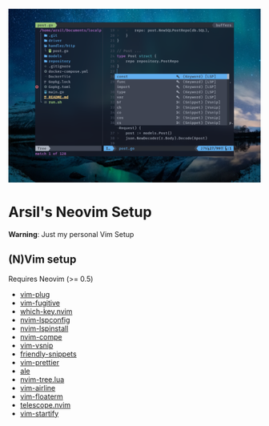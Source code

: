 ![cover](./images/cover.png)

# Arsil's Neovim Setup

**Warning**: Just my personal Vim Setup

## (N)Vim setup

Requires Neovim (>= 0.5)

- [vim-plug](https://github.com/junegunn/vim-plug)
- [vim-fugitive](https://github.com/tpope/vim-fugitive)
- [which-key.nvim](https://github.com/folke/which-key.nvim)
- [nvim-lspconfig](https://github.com/neovim/nvim-lspconfig)
- [nvim-lspinstall](https://github.com/kabouzeid/nvim-lspinstall)
- [nvim-compe](https://github.com/hrsh7th/nvim-compe)
- [vim-vsnip](https://github.com/hrsh7th/vim-vsnip)
- [friendly-snippets](https://github.com/rafamadriz/friendly-snippets)
- [vim-prettier](https://github.com/prettier/vim-prettier)
- [ale](https://github.com/dense-analysis/ale)
- [nvim-tree.lua](https://github.com/kyazdani42/nvim-tree.lua)
- [vim-airline](https://github.com/vim-airline/vim-airline)
- [vim-floaterm](https://github.com/voldikss/vim-floaterm)
- [telescope.nvim](https://github.com/nvim-telescope/telescope.nvim)
- [vim-startify](https://github.com/mhinz/vim-startify)
